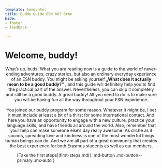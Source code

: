 ```yaml
---
template: home.html
title: Buddy Guide ESN VUT Brno
hide:
- footer
- feedback

---
```


# Welcome, buddy!

<div align="center">What’s up, buds! What you are reading now is a guide to the world of never-ending adventures, crazy stories, but also an ordinary everyday experience of an ESN buddy. You might be asking yourself <strong>„What does it actually mean to be a good buddy?“</strong> , and this guide will definitely help you to find the practical part of the answer. Nevertheless, you can skip it completely and still be a good buddy. A great buddy! All you need to do is to make sure you will be having fun all the way throughout your ESN experience.</div>

<br>

<div align="center">You joined our buddy program for some reason. Whatever it might be, I bet it must include at least a bit of a thirst for some international contact. And here you have an opportunity to engage with a new culture, practice your language skills, and have friends all around the world. Also, remember that your help can make someone else‘s day really awesome. As cliche as it sounds, spreading love and kindness is one of the most wonderful things human beings can do. And we are all part of a great community that creates the best experience for both Erasmus students as well as our members.</div>

<figure markdown="1">
[Take the first steps](first-steps.md){ .md-button .md-button--primary .mx-auto }
</figure>

